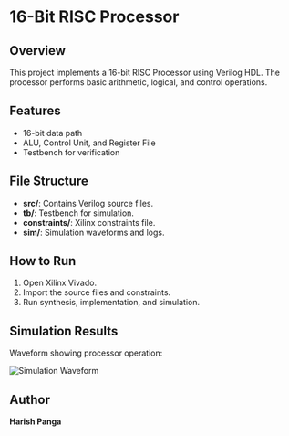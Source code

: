 # 16-Bit RISC Processor

## Overview
This project implements a 16-bit RISC Processor using Verilog HDL. The processor performs basic arithmetic, logical, and control operations.

## Features
- 16-bit data path
- ALU, Control Unit, and Register File
- Testbench for verification

## File Structure
- **src/**: Contains Verilog source files.
- **tb/**: Testbench for simulation.
- **constraints/**: Xilinx constraints file.
- **sim/**: Simulation waveforms and logs.

## How to Run
1. Open Xilinx Vivado.
2. Import the source files and constraints.
3. Run synthesis, implementation, and simulation.

## Simulation Results
Waveform showing processor operation:

![Simulation Waveform](sim/waveform.png)

## Author
**Harish Panga**

